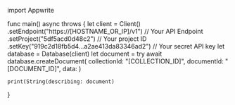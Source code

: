 import Appwrite

func main() async throws {
    let client = Client()
      .setEndpoint("https://[HOSTNAME_OR_IP]/v1") // Your API Endpoint
      .setProject("5df5acd0d48c2") // Your project ID
      .setKey("919c2d18fb5d4...a2ae413da83346ad2") // Your secret API key
    let database = Database(client)
    let document = try await database.createDocument(
        collectionId: "[COLLECTION_ID]",
        documentId: "[DOCUMENT_ID]",
        data: 
    )

    print(String(describing: document)
}
